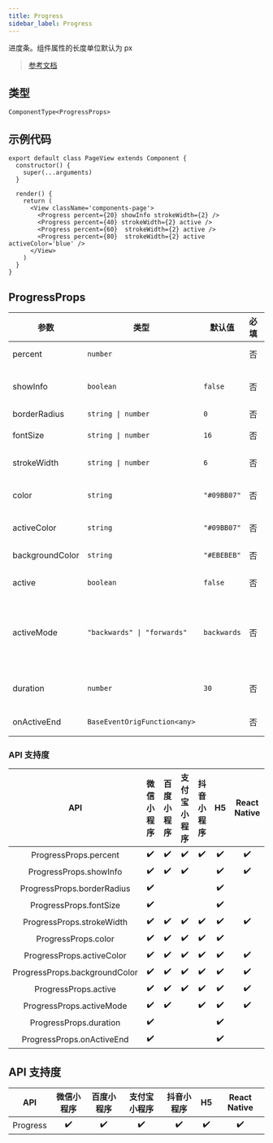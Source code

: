 ```yaml
---
title: Progress
sidebar_label: Progress
---
```


进度条。组件属性的长度单位默认为 px

> [参考文档](https://developers.weixin.qq.com/miniprogram/dev/component/progress.html)

## 类型

```tsx
ComponentType<ProgressProps>
```

## 示例代码

```tsx
export default class PageView extends Component {
  constructor() {
    super(...arguments)
  }

  render() {
    return (
      <View className='components-page'>
        <Progress percent={20} showInfo strokeWidth={2} />
        <Progress percent={40} strokeWidth={2} active />
        <Progress percent={60}  strokeWidth={2} active />
        <Progress percent={80}  strokeWidth={2} active activeColor='blue' />
      </View>
    )
  }
}
```

## ProgressProps

<table>
  <thead>
    <tr>
      <th>参数</th>
      <th>类型</th>
      <th style={{ textAlign: "center"}}>默认值</th>
      <th style={{ textAlign: "center"}}>必填</th>
      <th>说明</th>
    </tr>
  </thead>
  <tbody>
    <tr>
      <td>percent</td>
      <td><code>number</code></td>
      <td style={{ textAlign: "center"}}></td>
      <td style={{ textAlign: "center"}}>否</td>
      <td>百分比 0~100</td>
    </tr>
    <tr>
      <td>showInfo</td>
      <td><code>boolean</code></td>
      <td style={{ textAlign: "center"}}><code>false</code></td>
      <td style={{ textAlign: "center"}}>否</td>
      <td>在进度条右侧显示百分比</td>
    </tr>
    <tr>
      <td>borderRadius</td>
      <td><code>string | number</code></td>
      <td style={{ textAlign: "center"}}><code>0</code></td>
      <td style={{ textAlign: "center"}}>否</td>
      <td>圆角大小</td>
    </tr>
    <tr>
      <td>fontSize</td>
      <td><code>string | number</code></td>
      <td style={{ textAlign: "center"}}><code>16</code></td>
      <td style={{ textAlign: "center"}}>否</td>
      <td>右侧百分比字体大小</td>
    </tr>
    <tr>
      <td>strokeWidth</td>
      <td><code>string | number</code></td>
      <td style={{ textAlign: "center"}}><code>6</code></td>
      <td style={{ textAlign: "center"}}>否</td>
      <td>进度条线的宽度</td>
    </tr>
    <tr>
      <td>color</td>
      <td><code>string</code></td>
      <td style={{ textAlign: "center"}}><code>&quot;#09BB07&quot;</code></td>
      <td style={{ textAlign: "center"}}>否</td>
      <td>进度条颜色 (请使用 activeColor)</td>
    </tr>
    <tr>
      <td>activeColor</td>
      <td><code>string</code></td>
      <td style={{ textAlign: "center"}}><code>&quot;#09BB07&quot;</code></td>
      <td style={{ textAlign: "center"}}>否</td>
      <td>已选择的进度条的颜色</td>
    </tr>
    <tr>
      <td>backgroundColor</td>
      <td><code>string</code></td>
      <td style={{ textAlign: "center"}}><code>&quot;#EBEBEB&quot;</code></td>
      <td style={{ textAlign: "center"}}>否</td>
      <td>未选择的进度条的颜色</td>
    </tr>
    <tr>
      <td>active</td>
      <td><code>boolean</code></td>
      <td style={{ textAlign: "center"}}><code>false</code></td>
      <td style={{ textAlign: "center"}}>否</td>
      <td>进度条从左往右的动画</td>
    </tr>
    <tr>
      <td>activeMode</td>
      <td><code>&quot;backwards&quot; | &quot;forwards&quot;</code></td>
      <td style={{ textAlign: "center"}}><code>backwards</code></td>
      <td style={{ textAlign: "center"}}>否</td>
      <td>backwards: 动画从头播<br /><br />forwards: 动画从上次结束点接着播</td>
    </tr>
    <tr>
      <td>duration</td>
      <td><code>number</code></td>
      <td style={{ textAlign: "center"}}><code>30</code></td>
      <td style={{ textAlign: "center"}}>否</td>
      <td>进度增加 1% 所需毫秒数</td>
    </tr>
    <tr>
      <td>onActiveEnd</td>
      <td><code>BaseEventOrigFunction&lt;any&gt;</code></td>
      <td style={{ textAlign: "center"}}></td>
      <td style={{ textAlign: "center"}}>否</td>
      <td>动画完成事件</td>
    </tr>
  </tbody>
</table>

### API 支持度

| API | 微信小程序 | 百度小程序 | 支付宝小程序 | 抖音小程序 | H5 | React Native |
| :---: | :---: | :---: | :---: | :---: | :---: | :---: |
| ProgressProps.percent | ✔️ | ✔️ | ✔️ | ✔️ | ✔️ | ✔️ |
| ProgressProps.showInfo | ✔️ | ✔️ | ✔️ |  | ✔️ | ✔️ |
| ProgressProps.borderRadius | ✔️ |  |  |  | ✔️ |  |
| ProgressProps.fontSize | ✔️ |  |  |  | ✔️ |  |
| ProgressProps.strokeWidth | ✔️ | ✔️ | ✔️ | ✔️ | ✔️ | ✔️ |
| ProgressProps.color | ✔️ | ✔️ | ✔️ | ✔️ | ✔️ |  |
| ProgressProps.activeColor | ✔️ | ✔️ | ✔️ | ✔️ | ✔️ | ✔️ |
| ProgressProps.backgroundColor | ✔️ | ✔️ | ✔️ | ✔️ | ✔️ | ✔️ |
| ProgressProps.active | ✔️ | ✔️ | ✔️ | ✔️ | ✔️ | ✔️ |
| ProgressProps.activeMode | ✔️ | ✔️ |  | ✔️ | ✔️ | ✔️ |
| ProgressProps.duration | ✔️ |  |  |  | ✔️ |  |
| ProgressProps.onActiveEnd | ✔️ |  |  |  | ✔️ |  |

## API 支持度

| API | 微信小程序 | 百度小程序 | 支付宝小程序 | 抖音小程序 | H5 | React Native |
| :---: | :---: | :---: | :---: | :---: | :---: | :---: |
| Progress | ✔️ | ✔️ | ✔️ | ✔️ | ✔️ | ✔️ |
